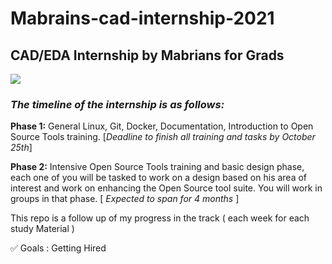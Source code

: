 #  Mabrains-cad-internship-2021  


## CAD/EDA Internship by Mabrians for Grads  



![](https://i.ibb.co/LZKsnB8/74658853.png)


### _**The timeline of the internship is as follows:**_

**Phase 1:** General Linux, Git, Docker, Documentation, Introduction to Open Source Tools training. [_Deadline to finish all training and tasks by October 25th_]  

**Phase 2:** Intensive Open Source Tools training and basic design phase, each one of you will be tasked to work on a design based on his area of interest and work on enhancing the Open Source tool suite. You will work in groups in that phase. [ _Expected to span for 4 months_ ]  


This repo is a follow up of my progress in the track ( each week for each study Material )

:white_check_mark: Goals : Getting Hired 
